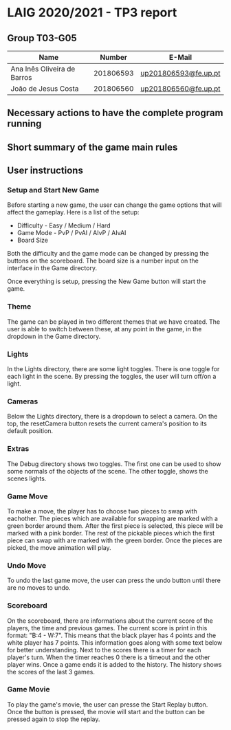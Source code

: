 # LAIG 2020/2021 - TP3 report

## Group T03-G05

| Name                        | Number    | E-Mail               |
| --------------------------- | --------- | -------------------- |
| Ana Inês Oliveira de Barros | 201806593 | up201806593@fe.up.pt |
| João de Jesus Costa         | 201806560 | up201806560@fe.up.pt |

## Necessary actions to have the complete program running

## Short summary of the game main rules

## User instructions

### Setup and Start New Game

Before starting a new game, the user can change the game options that will affect the gameplay. Here is a list of the setup:

- Difficulty - Easy / Medium / Hard
- Game Mode - PvP / PvAI / AIvP / AIvAI
- Board Size

Both the difficulty and the game mode can be changed by pressing the buttons on the scoreboard. The board size is a number input on the interface in the Game directory.

Once everything is setup, pressing the New Game button will start the game. 

### Theme 

The game can be played in two different themes that we have created. The user is able to switch between these, at any point in the game, in the dropdown in the Game directory. 

### Lights

In the Lights directory, there are some light toggles. There is one toggle for each light in the scene. By pressing the toggles, the user will turn off/on a light.

### Cameras

Below the Lights directory, there is a dropdown to select a camera. 
On the top, the resetCamera button resets the current camera's position to its default position. 

### Extras 

The Debug directory shows two toggles. The first one can be used to show some normals of the objects of the scene. The other toggle, shows the scenes lights.


### Game Move

To make a move, the player has to choose two pieces to swap with eachother. The pieces which are available for swapping are marked with a green border around them. After the first piece is selected, this piece will be marked with a pink border. The rest of the pickable pieces which the first piece can swap with are marked with the green border. Once the pieces are picked, the move animation will play. 

### Undo Move

To undo the last game move, the user can press the undo button until there are no moves to undo. 

### Scoreboard

On the scoreboard, there are informations about the current score of the players, the time and previous games. 
The current score is print in this format: "B:4 - W:7". This means that the black player has 4 points and the white player has 7 points.
This information goes along with some text below for better understanding. Next to the scores there is a timer for each player's turn. When the timer reaches 0 there is a timeout and the other player wins. Once a game ends it is added to the history. The history shows the scores of the last 3 games. 

### Game Movie
To play the game's movie, the user can presse the Start Replay button. Once the button is pressed, the movie will start and the button can be pressed again to stop the replay.

